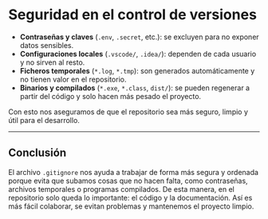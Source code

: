 # Seguridad en el control de versiones

* **Contraseñas y claves** (`.env`, `.secret`, etc.): se excluyen para no exponer datos sensibles.
* **Configuraciones locales** (`.vscode/`, `.idea/`): dependen de cada usuario y no sirven al resto.
* **Ficheros temporales** (`*.log`, `*.tmp`): son generados automáticamente y no tienen valor en el repositorio.
* **Binarios y compilados** (`*.exe`, `*.class`, `dist/`): se pueden regenerar a partir del código y solo hacen más pesado el proyecto.

Con esto nos aseguramos de que el repositorio sea más seguro, limpio y útil para el desarrollo.


---

## Conclusión

El archivo `.gitignore` nos ayuda a trabajar de forma más segura y ordenada porque evita que subamos cosas que no hacen falta, como contraseñas, archivos temporales o programas compilados. De esta manera, en el repositorio solo queda lo importante: el código y la documentación. Así es más fácil colaborar, se evitan problemas y mantenemos el proyecto limpio.

